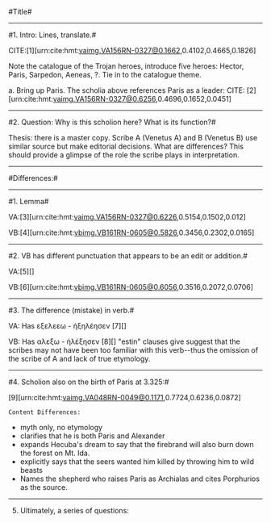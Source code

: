 #Title#

________


#1. Intro: Lines, translate.#

CITE:[1][urn:cite:hmt:vaimg.VA156RN-0327@0.1662,0.4102,0.4665,0.1826]

Note the catalogue of the Trojan heroes, introduce five heroes: Hector, Paris, Sarpedon, Aeneas, ?. Tie in to the catalogue theme.

a. Bring up Paris. The scholia above references Paris as a leader: CITE: [2][urn:cite:hmt:vaimg.VA156RN-0327@0.6256,0.4696,0.1652,0.0451]

________

#2. Question: Why is this scholion here? What is its function?#

Thesis: there is a master copy. Scribe A (Venetus A) and B (Venetus B) use similar source but make editorial decisions. What are differences? This should provide a glimpse of the role the scribe plays in interpretation. 

________

#Differences:#

________

#1. Lemma#

VA:[3][urn:cite:hmt:vaimg.VA156RN-0327@0.6226,0.5154,0.1502,0.012]

VB:[4][urn:cite:hmt:vbimg.VB161RN-0605@0.5826,0.3456,0.2302,0.0165]

________

#2. VB has different punctuation that appears to be an edit or addition.#

VA:[5][]

VB:[6][urn:cite:hmt:vbimg.VB161RN-0605@0.6056,0.3516,0.2072,0.0706]

________

#3. The difference (mistake) in verb.#

VA: Has εξελεεω - ἠξηλέησεν [7][]

VB: Has αλεξω - ἠλέξησεν [8][] "estin" clauses give suggest that the scribes may not have been too familiar with this verb--thus the omission of the scribe of A and lack of true etymology.

________

#4. Scholion also on the birth of Paris at 3.325:#

[9][urn:cite:hmt:vaimg.VA048RN-0049@0.1171,0.7724,0.6236,0.0872]

	Content Differences:


- myth only, no etymology
- clarifies that he is both Paris and Alexander
- expands Hecuba's dream to say that the firebrand will also burn down the forest on Mt. Ida.
- explicitly says that the seers wanted him killed by throwing him to wild beasts
- Names the shepherd who raises Paris as Archialas and cites Porphurios as the source.

________

5. Ultimately, a series of questions:

